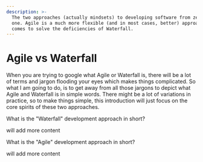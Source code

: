 ```yaml
---
description: >-
  The two approaches (actually mindsets) to developing software from zero to
  one. Agile is a much more flexible (and in most cases, better) approach that
  comes to solve the deficiencies of Waterfall.
---
```


# Agile vs Waterfall

When you are trying to google what Agile or Waterfall is, there will be a lot of terms and jargon flooding your eyes which makes things complicated. So what I am going to do, is to get away from all those jargons to depict what Agile and Waterfall is in simple words. There might be a lot of variations in practice, so to make things simple, this introduction will just focus on the core spirits of these two approaches.



What is the "Waterfall" development approach in short?

will add more content

What is the "Agile" development approach in short?

will add more content

